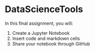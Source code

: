 # DataScienceTools

In this final assignment, you will:

1. Create a Jupyter Notebook
2. Insert code and markdown cells
3. Share your notebook through GitHub
